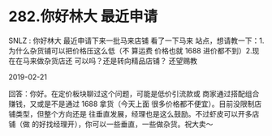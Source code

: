 # 282.你好林大 最近申请

SNLZ : 你好林大 最近申请下来一批马来店铺 看了一下马来 站点，想请教一下：1.为什么杂货铺可以把价格压这么低（不 算运费 价格也就 1688 进价都不到）2.现在在马来做杂货店还 可以吗？还是转向精品店铺？ 还望赐教

2019-02-21

回答：你好。在定价板块聊过这个问题，可能是低价引流款或 商家通过搭配组合赚钱，又或是不是通过 1688 拿货（今天上面 很多价格都不便宜）。目前没限制店铺类型，但整个方向还是 往垂直发展，经理也是这么鼓励。不过虾皮可以开多店铺（做 的好找经理开），你可以一些垂直，一些做杂货。祝大卖～